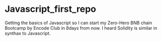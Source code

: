 # Javascript_first_repo

Getting the basics of Javascript so I can start my Zero-Hero BNB chain Bootcamp by Encode Club in 8days from now. I heard Solidity is similar in synthax to Javascript.
